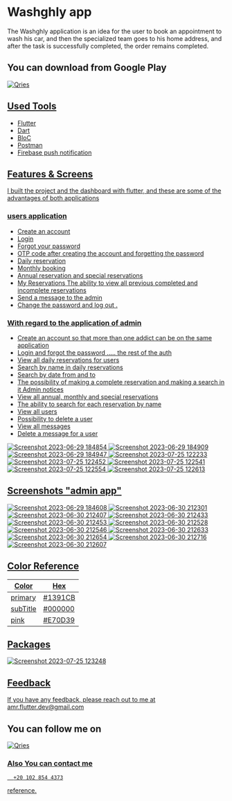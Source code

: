# Washghly app
The Washghly application is an idea for the user to book an appointment to wash his car, 
and then the specialized team goes to his home address, and after the task is successfully completed, 
the order remains completed.

## You can download from Google Play 
<a href="https://play.google.com/store/apps/details?id=com.carwasher.washing_app">
         <img alt="Qries" src="https://encrypted-tbn0.gstatic.com/images?q=tbn:ANd9GcQ8dTRNzOyrfFHB6324y673crvZRogSv9lOdA&usqp=CAU"
         >

## Used Tools
- Flutter  
- Dart
- BloC
- Postman
- Firebase push notification



## Features & Screens
I built the project and the dashboard with flutter, and these are some of the advantages of both applications

### users application 
- Create an account
- Login
- Forgot your password
- OTP code after creating the account and forgetting the password
- Daily reservation
- Monthly booking
- Annual reservation and special reservations
- My Reservations The ability to view all previous completed and incomplete reservations
- Send a message to the admin
- Change the password and log out
.
### With regard to the application of admin
- Create an account so that more than one addict can be on the same application
- Login and forgot the password ..... the rest of the auth
- View all daily reservations for users
- Search by name in daily reservations
- Search by date from and to
- The possibility of making a complete reservation and making a search in it
   Admin notices
- View all annual, monthly and special reservations
- The ability to search for each reservation by name
- View all users
- Possibility to delete a user
- View all messages
- Delete a message for a user


![Screenshot 2023-06-29 184854](https://github.com/AmrHussei/car_washer_README_file/assets/94804979/5f0278a2-47d3-4d17-b929-ff4080367523)
![Screenshot 2023-06-29 184909](https://github.com/AmrHussei/car_washer_README_file/assets/94804979/ad16f151-1bbb-43e7-9779-6bb9448e49eb)
![Screenshot 2023-06-29 184947](https://github.com/AmrHussei/car_washer_README_file/assets/94804979/5c4f616c-444f-4456-ad4f-5235f38e6c24)
![Screenshot 2023-07-25 122233](https://github.com/AmrHussei/car_washer_README_file/assets/94804979/897c25e1-4263-4b20-9cb6-6f36b0acc5a8)
![Screenshot 2023-07-25 122452](https://github.com/AmrHussei/car_washer_README_file/assets/94804979/f5de0298-dcd5-4b0f-906e-04f6155aa9f1)
![Screenshot 2023-07-25 122541](https://github.com/AmrHussei/car_washer_README_file/assets/94804979/24a76ae0-dc26-4830-beca-0017c0e0a0ae)
![Screenshot 2023-07-25 122554](https://github.com/AmrHussei/car_washer_README_file/assets/94804979/32024ce6-8fdc-4150-aed2-6baa3aba1fb9)
![Screenshot 2023-07-25 122613](https://github.com/AmrHussei/car_washer_README_file/assets/94804979/74b36946-3808-44c3-ba74-7870b9c037a7)

## Screenshots "admin app"
![Screenshot 2023-06-29 184608](https://github.com/AmrHussei/car_washer_README_file/assets/94804979/3b89c751-9852-43be-a0e6-25c17ea63ab2)
![Screenshot 2023-06-30 212301](https://github.com/AmrHussei/car_washer_README_file/assets/94804979/e7eb3281-a8c9-4895-9980-fca3bcd64be5)
![Screenshot 2023-06-30 212407](https://github.com/AmrHussei/car_washer_README_file/assets/94804979/6c8731c9-6571-4bc6-9dba-b0745999e5d1)
![Screenshot 2023-06-30 212433](https://github.com/AmrHussei/car_washer_README_file/assets/94804979/b255f540-99fa-42a9-844e-d0d07ab26b28)
![Screenshot 2023-06-30 212453](https://github.com/AmrHussei/car_washer_README_file/assets/94804979/c9509a08-2db6-48c8-a42a-a953def03764)
![Screenshot 2023-06-30 212528](https://github.com/AmrHussei/car_washer_README_file/assets/94804979/035bd005-9c4f-4b20-abdd-903911ac716d)
![Screenshot 2023-06-30 212546](https://github.com/AmrHussei/car_washer_README_file/assets/94804979/1da34405-e416-4a20-9a69-723c099ba3ea)
![Screenshot 2023-06-30 212633](https://github.com/AmrHussei/car_washer_README_file/assets/94804979/2c23b5ec-2887-497c-9d6b-23243e1a8bdf)
![Screenshot 2023-06-30 212654](https://github.com/AmrHussei/car_washer_README_file/assets/94804979/46dd9701-a6ba-4139-a745-2a4d1cec399d)
![Screenshot 2023-06-30 212716](https://github.com/AmrHussei/car_washer_README_file/assets/94804979/a5820765-5b8a-49e1-a472-3ca56df2fac3)
![Screenshot 2023-06-30 212607](https://github.com/AmrHussei/car_washer_README_file/assets/94804979/4da666bc-d548-4d75-9573-c01e3c583ae5)


## Color Reference

| Color             |Hex                                                                |
| ----------------- | ------------------------------------------------------------------ |
| primary | #1391CB|
| subTitle | #000000 |
| pink | #E70D39 |



## Packages
![Screenshot 2023-07-25 123248](https://github.com/AmrHussei/car_washer_README_file/assets/94804979/43394c0f-686d-4c5e-8b63-a554edc22458)





## Feedback
If you have any feedback, please reach out to me at amr.flutter.dev@gmail.com

## You can follow me on 
<a href="https://www.linkedin.com/in/amr-hussein-51a141220/">
         <img alt="Qries" src="https://img.shields.io/badge/LinkedIn-0077B5?style=for-the-badge&logo=linkedin&logoColor=white"
         >
         
    
### Also You can contact  me 
```http
  +20 102 854 4373
```

reference.
